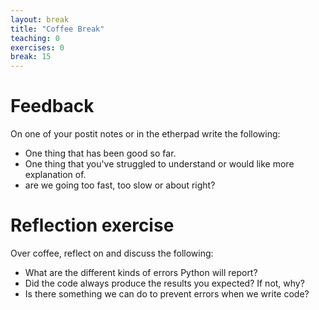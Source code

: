 ```yaml
---
layout: break
title: "Coffee Break"
teaching: 0
exercises: 0
break: 15
---
```

# Feedback
 On one of your postit notes or in the etherpad write the following:
 * One thing that has been good so far.
 * One thing that you've struggled to understand or would like more explanation of.
 * are we going too fast, too slow or about right?

# Reflection exercise

Over coffee, reflect on and discuss the following:
* What are the different kinds of errors Python will report?
* Did the code always produce the results you expected? If not, why?
* Is there something we can do to prevent errors when we write code?

